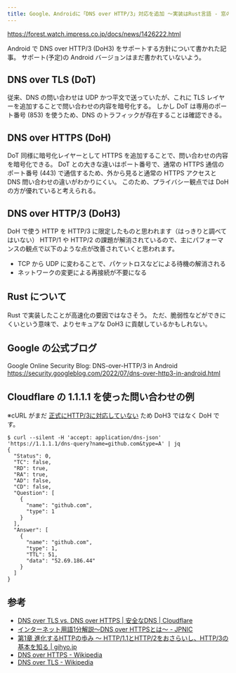 ```yaml
---
title: Google、Androidに「DNS over HTTP/3」対応を追加 ～実装はRust言語 - 窓の杜
---
```


https://forest.watch.impress.co.jp/docs/news/1426222.html

Android で DNS over HTTP/3 (DoH3) をサポートする方針について書かれた記事。
サポート(予定)の Android バージョンはまだ書かれていないよう。

## DNS over TLS (DoT)

従来、DNS の問い合わせは UDP かつ平文で送っていたが、これに TLS レイヤーを追加することで問い合わせの内容を暗号化する。
しかし DoT は専用のポート番号 (853) を使うため、DNS のトラフィックが存在することは確認できる。

## DNS over HTTPS (DoH)

DoT 同様に暗号化レイヤーとして HTTPS を追加することで、問い合わせの内容を暗号化できる。
DoT との大きな違いはポート番号で、通常の HTTPS 通信のポート番号 (443) で通信するため、外から見ると通常の HTTPS アクセスと DNS 問い合わせの違いがわかりにくい。
このため、プライバシー観点では DoH の方が優れていると考えられる。

## DNS over HTTP/3 (DoH3)

DoH で使う HTTP を HTTP/3 に限定したものと思われます（はっきりと調べてはいない）
HTTP/1 や HTTP/2 の課題が解消されているので、主にパフォーマンスの観点で以下のような点が改善されていくと思われます。

- TCP から UDP に変わることで、パケットロスなどによる待機の解消される
- ネットワークの変更による再接続が不要になる

## Rust について

Rust で実装したことが高速化の要因ではなさそう。
ただ、脆弱性などができにくいという意味で、よりセキュアな DoH3 に貢献しているかもしれない。

## Google の公式ブログ

Google Online Security Blog: DNS-over-HTTP/3 in Android
https://security.googleblog.com/2022/07/dns-over-http3-in-android.html

## Cloudflare の 1.1.1.1 を使った問い合わせの例

※cURL がまだ [正式にHTTP/3に対応していない](https://curl.se/docs/http3.html) ため DoH3 ではなく DoH です。

```shell
$ curl --silent -H 'accept: application/dns-json' 'https://1.1.1.1/dns-query?name=github.com&type=A' | jq
{
  "Status": 0,
  "TC": false,
  "RD": true,
  "RA": true,
  "AD": false,
  "CD": false,
  "Question": [
    {
      "name": "github.com",
      "type": 1
    }
  ],
  "Answer": [
    {
      "name": "github.com",
      "type": 1,
      "TTL": 51,
      "data": "52.69.186.44"
    }
  ]
}
```

## 参考

- [DNS over TLS vs. DNS over HTTPS | 安全なDNS | Cloudflare](https://www.cloudflare.com/ja-jp/learning/dns/dns-over-tls/)
- [インターネット用語1分解説～DNS over HTTPSとは～ - JPNIC](https://www.nic.ad.jp/ja/basics/terms/dns-over-https.html)
- [第1章 進化するHTTPの歩み ～ HTTP/1.1とHTTP/2をおさらいし、HTTP/3の基本を知る | gihyo.jp](https://gihyo.jp/admin/serial/01/http3/0001)
- [DNS over HTTPS - Wikipedia](https://ja.wikipedia.org/wiki/DNS_over_HTTPS)
- [DNS over TLS - Wikipedia](https://ja.wikipedia.org/wiki/DNS_over_TLS)
